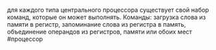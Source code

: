 для каждого типа центрального процессора существует свой набор команд, которые он может выполнять. Команды: загрузка слова из памяти в регистр, запоминание слова из регистра в память, объединение операндов из регистров, памяти или обоих мест
#процессор